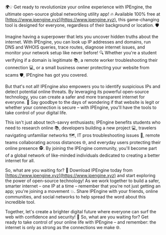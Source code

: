 🌍💡 Get ready to revolutionize your online experience with IPEngine, the ultimate open-source global networking utility app! 🔥 Available 100% free at [https://www.ipengine.xyz](https://www.ipengine.xyz), this game-changing tool is designed for everyone, regardless of their background or location. 🛡️

Imagine having a superpower that lets you uncover hidden truths about the internet. With IPEngine, you can look up IP addresses and domains, run DNS and WHOIS queries, trace routes, diagnose internet issues, and monitor your network setup like never before! 🔍 Whether you're a student verifying if a domain is legitimate 📚, a remote worker troubleshooting their connection 💻, or a small business owner protecting your website from scams 🛡️, IPEngine has got you covered.

But that's not all! IPEngine also empowers you to identify suspicious IPs and detect potential online threats. By leveraging its powerful open-source technology, you can create a safer and more transparent internet for everyone. 💪 Say goodbye to the days of wondering if that website is legit or whether your connection is secure – with IPEngine, you'll have the tools to take control of your digital life.

This isn't just about tech-savvy enthusiasts; IPEngine benefits students who need to research online 📚, developers building a new project 💻, travelers navigating unfamiliar networks 🗺️, IT pros troubleshooting issues 🔧, remote teams collaborating across distances 🌐, and everyday users protecting their online presence 🕵️. By joining the IPEngine community, you'll become part of a global network of like-minded individuals dedicated to creating a better internet for all.

So, what are you waiting for? 🎉 Download IPEngine today from [https://www.ipengine.xyz](https://www.ipengine.xyz) and start exploring the power of open-source technology! As we work together to build a safer, smarter internet – one IP at a time – remember that you're not just getting an app; you're joining a movement 💥. Share IPEngine with your friends, online communities, and social networks to help spread the word about this incredible tool.

Together, let's create a brighter digital future where everyone can surf the web with confidence and security! 🌟 So, what are you waiting for? Get ready to take control of your online life with IPEngine – and remember: the internet is only as strong as the connections we make 🌐.